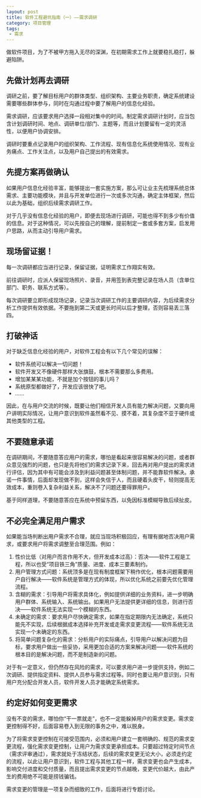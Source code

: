 ```yaml
---
layout: post
title: 软件工程避坑指南（一）——需求调研
category: 项目管理
tags:
 - 需求
---
```

做软件项目，为了不被甲方拖入无尽的深渊，在初期需求工作上就要稳扎稳打，躲避陷阱。

<!-- more -->

## 先做计划再去调研
调研之前，要了解目标用户的群体类型、组织架构、主要业务职责，确定系统建设需要哪些群体参与，同时在沟通过程中要了解用户的信息化经验。

需求调研，应该要求用户选择一段相对集中的时间。制定需求调研计划时，应当包含计划调研时间、地点、调研单位/部门、主题等，而且计划要留有一定的灵活性，以便用户协调安排。

调研时要重点记录用户的组织架构、工作流程、现有信息化系统使用情况、现有业务痛点、工作关注点，以及用户自己提出的有效需求。

## 先提方案再做确认
如果用户信息化经验丰富，能够提出一套实施方案，那么可让业主先梳理系统总体需求、主要功能模块，并且与开发单位进行一次或多次沟通，确定主体框架，然后以此为基础，组织后续需求调研工作。

对于几乎没有信息化经验的用户，即便去现场进行调研，可能也得不到多少有价值的信息。对于这种情况，可以先按自己的理解，提前制定一套或多套方案，启发用户思路，从而主动引导用户需求。

## 现场留证据！
每一次调研都应当进行记录，保留证据，证明需求工作翔实有效。

前往调研时，应派人保留现场照片、录音，并用签到表完整记录在场人员（含单位部门、职务、联系方式等）。

每次调研要立即形成现场记录，记录当次调研工作的主要调研内容，为后续需求分析工作提供有效依据。不要拖到第二天或更长时间以后才整理，否则容易丢三落四。

## 打破神话
对于缺乏信息化经验的用户，对软件工程会有以下几个常见的误解：

* 软件系统可以解决一切问题！
* 软件开发又不像硬件那样大张旗鼓，根本不需要那么多费用。
* 增加某某某功能，不就是加个按钮的事儿吗？
* 系统原型都做好了，开发应该很快了吧。
* ……

因此，在与用户交流的时候，既要让他们相信开发人员有能力解决问题，又要向用户讲明实际情况，让用户意识到软件虽然看不见、摸不着，其复杂度不亚于硬件或其他类型的工程。

## 不要随意承诺
在调研期间，不要随意答应用户的需求，哪怕是看起来很容易解决的问题，或者群众意见强烈的问题，也只是先将他们的需求记录下来，回去再对用户提出的需求进行评估，因为其中有可能会涉及到利益问题甚至体制问题，并不能靠软件解决。承诺一件事情，后面却发现做不到，这样会失信于人，而且硬着头皮干，轻则提高无效成本，重则卷入复杂利益关系，解决不了问题还要得罪用户。

基于同样道理，不要随意答应在系统中预留东西，以免因标准模糊导致后续扯皮。

## 不必完全满足用户需求
如果能当场判断出用户需求不合理，就应当现场积极回应，有理有据地否决用户需求，或要求用户将需求调整至合理范围。例如：

1. 性价比低（对用户而言作用不大，但开发成本过高）：否决——软件工程是工程，所以也受“项目铁三角”质量、进度、成本三要素制约。
2. 用户管理方式问题：系统顶多是在现有制度框架下稍作优化，根本问题需要用户自行解决——软件系统是管理方式的体现，所以优化系统之前要先优化管理流程。
3. 含糊的需求：引导用户将需求具体化，例如提供详细的业务资料，进一步明确用户群体、系统输入、系统输出。如果用户无法提供更详细的信息，则进行否决——软件系统无法实现一个模糊的东西。
4. 未确定的需求：要求用户尽快确定需求，如果在指定期限内无法确定，系统只能先不实现，后续根据成本选择补充开发或走需求变更流程——软件系统无法实现一个未确定的东西。
5. 将简单问题复杂化的需求：分析用户的实际痛点，引导用户以解决问题为目标，要求用户做出一些妥协，采用更加合适的方案来解决问题——软件系统的根本目的是解决问题，而不是制造新的问题。

对于有一定意义，但仍然存在风险的需求，可以要求用户进一步提供支持，例如二次调研、提供指定资料、提供人员参与需求过程等。同时也要让用户意识到，只有用户充分配合开发人员，软件开发人员才能确定系统需求。

## 约定好如何变更需求
没有不变的需求，哪怕你“干一票就走”，也不一定能躲掉用户的需求变更。需求变更控制得不好，后面容易卷入到无限的事务之中，难以脱身。

为了将需求变更控制在可接受范围内，必须和用户建立一套明确的、规范的需求变更流程，强化需求变更控制，让用户为需求变更承担成本。只要超过特定时间节点（需求评审通过），需求就处于冻结状态，后续的需求变更无论大小，必须走约定的流程，以此让用户意识到，软件工程与其他工程一样，需求变更也会产生成本，影响交付进度和交付质量，而且提出需求变更的节点越晚，变更代价越大，由此产生的费用绝不可能是捞钱骗钱。

需求变更的管理是一项复杂而细致的工作，后面将进行专题讨论。
